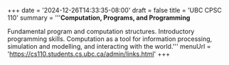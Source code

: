 +++
date = '2024-12-26T14:33:35-08:00'
draft = false
title = 'UBC CPSC 110'
summary = '''**Computation, Programs, and Programming**

Fundamental program and computation structures. Introductory programming skills. Computation as a tool for information processing, simulation and modelling, and interacting with the world.'''
menuUrl = 'https://cs110.students.cs.ubc.ca/admin/links.html'
+++
